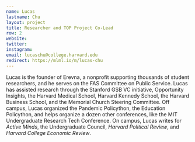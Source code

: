 ```yaml
---
name: Lucas
lastname: Chu
layout: project
title: Researcher and TOP Project Co-Lead
row: 2
website:
twitter:
instagram:
email: lucaschu@college.harvard.edu 
redirect: https://mlml.io/m/lucas-chu
---
```


Lucas is the founder of Erevna, a nonprofit supporting thousands of student researchers, and he serves on the FAS Committee on Public Service. Lucas has assisted research through the Stanford GSB VC initiative, Opportunity Insights, the Harvard Medical School, Harvard Kennedy School, the Harvard Business School, and the Memorial Church Steering Committee. Off campus, Lucas organized the Pandemic Policython, the Education Policython, and helps organize a dozen other conferences, like the MIT Undergraduate Research Tech Conference. On campus, Lucas writes for *Active Minds*, the Undergraduate Council, *Harvard Political Review*, and *Harvard College Economic Review*.
